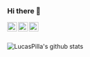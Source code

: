 ### Hi there 👋

<a href="https://www.linkedin.com/in/lucas-pilla-pimentel-b735711b8/">
  <img align="left" alt="Reeha's Linkdein" width="22px" src="https://cdn.jsdelivr.net/npm/simple-icons@v3/icons/linkedin.svg" />
</a>
<a href="https://github.com/LucasPilla/">
  <img align="left" alt="Reeha's Github" width="22px" src="https://cdn.jsdelivr.net/npm/simple-icons@v3/icons/github.svg" />
</a>
<a href="https://lucaspilla.github.io">
  <img align="left" alt="Reeha's Github" width="22px" src="https://cdn.jsdelivr.net/npm/simple-icons@3.12.0/icons/iconify.svg" />
</a>
<br><br>

![LucasPilla's github stats](https://github-readme-stats.vercel.app/api?username=LucasPilla&show_icons=true&theme=blue-green)
